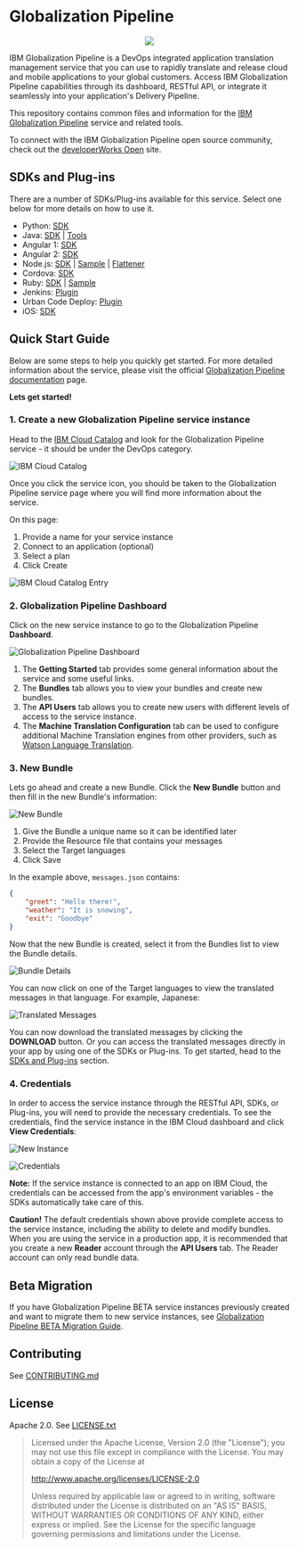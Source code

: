 Globalization Pipeline
======================

<!-- ![Globalization Pipeline Logo](images/icon.png "Globalization Pipeline") -->

<p align="center">
  <img src="images/icon.png"/>
</p>


IBM Globalization Pipeline is a DevOps integrated application translation management service that you can use to rapidly translate and release cloud and mobile applications to your global customers. Access IBM Globalization Pipeline capabilities through its dashboard, RESTful API, or integrate it seamlessly into your application's Delivery Pipeline.

This repository contains common files and information for the
[IBM Globalization Pipeline](https://www.ng.bluemix.net/docs/#services/GlobalizationPipeline/index.html) service and related tools.

To connect with the IBM Globalization Pipeline open source community, check out the
[developerWorks Open](https://developer.ibm.com/open/ibm-bluemix-globalization-pipeline-service/)
site.

<!-- the download anchor is required for backwards compatibility  -->
SDKs and Plug-ins<a name="download"></a>
----------------------------------------

There are a number of SDKs/Plug-ins available for this service. Select one below for more details on how to use it.

* Python: [SDK](https://github.com/IBM-Cloud/gp-python-client)
* Java: [SDK](https://github.com/IBM-Cloud/gp-java-client) | [Tools](https://github.com/IBM-Cloud/gp-java-tools)
* Angular 1: [SDK](https://github.com/IBM-Cloud/gp-angular-client)
* Angular 2: [SDK](https://github.com/IBM-Cloud/gp-angular2-client)
* Node.js: [SDK](https://github.com/IBM-Cloud/gp-js-client) | [Sample](https://github.com/IBM-Cloud/gp-nodejs-sample) | [Flattener](https://github.com/IBM-Cloud/gp-js-flatten/)
* Cordova: [SDK](https://github.com/IBM-Cloud/gp-cordova-plugin)
* Ruby: [SDK](https://github.com/IBM-Cloud/gp-ruby-client) | [Sample](https://github.com/IBM-Cloud/gp-ruby-sample)
* Jenkins: [Plugin](https://github.com/IBM-Cloud/gp-jenkins)
* Urban Code Deploy: [Plugin](https://github.com/IBM-Cloud/gp-ucd-plugin)
* iOS: [SDK](https://github.com/IBM-Cloud/gp-ios-client)

Quick Start Guide
-----------------
Below are some steps to help you quickly get started. For more detailed information about the service, please visit the official [Globalization Pipeline  documentation](https://console.ng.bluemix.net/docs/services/GlobalizationPipeline/index.html) page.

**Lets get started!**

### 1. Create a new Globalization Pipeline service instance
Head to the [IBM Cloud Catalog](https://console-regional.ng.bluemix.net/catalog/?search=Globalization%20Pipeline) and look for the Globalization Pipeline service - it should be under the DevOps category.

![IBM Cloud Catalog](images/catalog.png "Globalization Pipeline")

Once you click the service icon, you should be taken to the Globalization Pipeline service page where you will find more information about the service.

On this page:

1. Provide a name for your service instance
2. Connect to an application (optional)
3. Select a plan
4. Click Create

![IBM Cloud Catalog Entry](images/catalog-entry.png "Globalization Pipeline catalog entry")

### 2. Globalization Pipeline Dashboard
Click on the new service instance to go to the Globalization Pipeline **Dashboard**.

![Globalization Pipeline Dashboard](images/dashboard-overview.png "Globalization Pipeline Dashboard")

1. The **Getting Started** tab provides some general information about the service and some useful links.
2. The **Bundles** tab allows you to view your bundles and create new bundles.
3. The **API Users** tab allows you to create new users with different levels of access to the service instance.
4. The **Machine Translation Configuration** tab can be used to configure additional Machine Translation engines from other providers, such as [Watson Language Translation](https://new-console.ng.bluemix.net/catalog/services/language-translation/).

### 3. New Bundle
Lets go ahead and create a new Bundle. Click the **New Bundle** button and then fill in the new Bundle's information:

![New Bundle](images/new-bundle.png "New Bundle")

1. Give the Bundle a unique name so it can be identified later
2. Provide the Resource file that contains your messages
3. Select the Target languages
4. Click Save

In the example above, `messages.json` contains:

```json
{
    "greet": "Hello there!",
    "weather": "It is snowing",
    "exit": "Goodbye"
}
```

Now that the new Bundle is created, select it from the Bundles list to view the Bundle details.

![Bundle Details](images/bundle-details.png "Bundle Details")

You can now click on one of the Target languages to view the  translated messages in that language. For example, Japanese:

![Translated Messages](images/translated-messages.png "Translated Messages")

You can now download the translated messages by clicking the **DOWNLOAD** button. Or you can access the translated messages directly in your app by using one of the SDKs or Plug-ins. To get started, head to the [SDKs and Plug-ins](#download) section.

### 4. Credentials
In order to access the service instance through the RESTful API, SDKs, or Plug-ins, you will need to provide the necessary credentials. To see the credentials, find the service instance in the IBM Cloud dashboard and click **View Credentials**:

![New Instance](images/new-instance.png "New Instance")

![Credentials](images/creds.png "Credentials")

**Note:** If the service instance is connected to an app on IBM Cloud, the credentials can be accessed from the app's environment variables - the SDKs automatically take care of this.

**Caution!** The default credentials shown above provide complete access to the service instance, including the ability to delete and modify bundles. When you are using the service in a production app, it is recommended that you create a new **Reader** account through the **API Users** tab. The Reader account can only read bundle data.

Beta Migration
--------------
If you have Globalization Pipeline BETA service instances previously created and want
to migrate them to new service instances, see [Globalization Pipeline BETA Migration Guide](beta-migration.md).

Contributing
------------
See [CONTRIBUTING.md](CONTRIBUTING.md)

License
-------
Apache 2.0. See [LICENSE.txt](LICENSE.txt)

> Licensed under the Apache License, Version 2.0 (the "License");
> you may not use this file except in compliance with the License.
> You may obtain a copy of the License at
>
> http://www.apache.org/licenses/LICENSE-2.0
>
> Unless required by applicable law or agreed to in writing, software
> distributed under the License is distributed on an "AS IS" BASIS,
> WITHOUT WARRANTIES OR CONDITIONS OF ANY KIND, either express or implied.
> See the License for the specific language governing permissions and
> limitations under the License.
